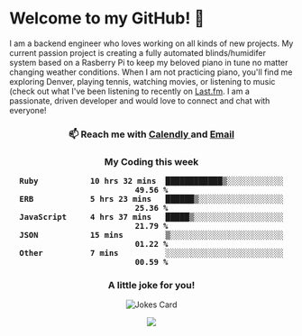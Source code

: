 <h1> Welcome to my GitHub! 👋 </h1>


  I am a backend engineer who loves working on all kinds of new projects. My current passion project is creating a fully automated blinds/humidifer system based on a Rasberry Pi to keep my beloved piano in tune no matter changing weather conditions. When I am not practicing piano, you'll find me exploring Denver, playing tennis, watching movies, or listening to music (check out what I've been listening to recently on [Last.fm](https://www.last.fm/user/mballa000). I am a passionate, driven developer and would love to connect and chat with everyone!

<h3 align = "center"> 📫 Reach me with <a href = "https://calendly.com/msbrandt00/30min"> Calendly </a> and <a href="mailto:msbrandt00@gmail.com">Email</a> 
 </h3>


 
<div align = "center"
[![Anurag's GitHub stats](https://github-readme-stats.vercel.app/api?username=mbrandt00)](https://github.com/anuraghazra/github-readme-stats)
          </div>
<h3 align="center">
  My Coding this week
<!--START_SECTION:waka-->

```text
Ruby           10 hrs 32 mins  ████████████▒░░░░░░░░░░░░   49.56 %
ERB            5 hrs 23 mins   ██████▒░░░░░░░░░░░░░░░░░░   25.36 %
JavaScript     4 hrs 37 mins   █████▒░░░░░░░░░░░░░░░░░░░   21.79 %
JSON           15 mins         ▒░░░░░░░░░░░░░░░░░░░░░░░░   01.22 %
Other          7 mins          ░░░░░░░░░░░░░░░░░░░░░░░░░   00.59 %
```

<!--END_SECTION:waka-->

### A little joke for you!

![Jokes Card](https://readme-jokes.vercel.app/api?hideBorder)

<a href="https://www.linkedin.com/in/mbrandt00/"><img src="https://img.shields.io/badge/linkedin-%230077B5.svg?&style=for-the-badge&logo=linkedin&logoColor=white" /></a>
